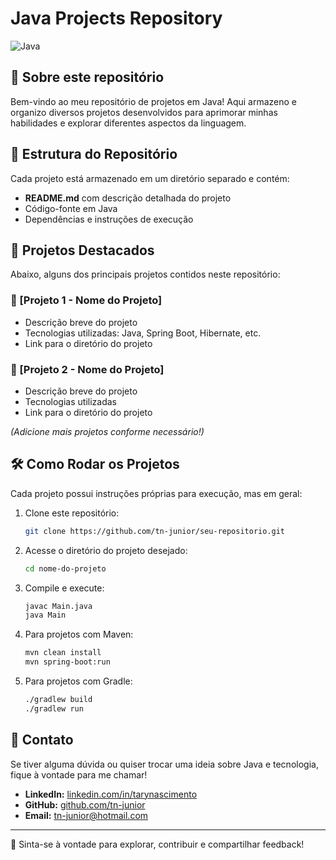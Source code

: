 # Java Projects Repository

![Java](https://img.shields.io/badge/Java-ED8B00?style=for-the-badge&logo=java&logoColor=white)

## 📌 Sobre este repositório
Bem-vindo ao meu repositório de projetos em Java!
Aqui armazeno e organizo diversos projetos desenvolvidos para aprimorar minhas habilidades e explorar diferentes aspectos da linguagem.

## 📂 Estrutura do Repositório
Cada projeto está armazenado em um diretório separado e contém:
- **README.md** com descrição detalhada do projeto
- Código-fonte em Java
- Dependências e instruções de execução

## 🚀 Projetos Destacados
Abaixo, alguns dos principais projetos contidos neste repositório:

### 🔹 [Projeto 1 - Nome do Projeto]
- Descrição breve do projeto
- Tecnologias utilizadas: Java, Spring Boot, Hibernate, etc.
- Link para o diretório do projeto

### 🔹 [Projeto 2 - Nome do Projeto]
- Descrição breve do projeto
- Tecnologias utilizadas
- Link para o diretório do projeto

*(Adicione mais projetos conforme necessário!)*

## 🛠 Como Rodar os Projetos
Cada projeto possui instruções próprias para execução, mas em geral:

1. Clone este repositório:
   ```bash
   git clone https://github.com/tn-junior/seu-repositorio.git
   ```
2. Acesse o diretório do projeto desejado:
   ```bash
   cd nome-do-projeto
   ```
3. Compile e execute:
   ```bash
   javac Main.java
   java Main
   ```
4. Para projetos com Maven:
   ```bash
   mvn clean install
   mvn spring-boot:run
   ```
5. Para projetos com Gradle:
   ```bash
   ./gradlew build
   ./gradlew run
   ```

## 📝 Contato
Se tiver alguma dúvida ou quiser trocar uma ideia sobre Java e tecnologia, fique à vontade para me chamar!

- **LinkedIn:** [linkedin.com/in/tarynascimento](http://www.linkedin.com/in/tarynascimento)
- **GitHub:** [github.com/tn-junior](https://github.com/tn-junior)
- **Email:** tn-junior@hotmail.com

---

🚀 Sinta-se à vontade para explorar, contribuir e compartilhar feedback!
